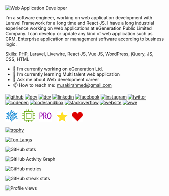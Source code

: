 ![Web Application Developer](https://mdsakir.com/web-storage/sakir-github-bg.png)

I'm a software engineer, working on web application development with Laravel Framework for a long time and React JS. I have a long industrial experience working on web applications at eGeneration Public Limited Company. I can develop or update any kind of web application such as CRM, Enterprise application or management software according to business logic. 

Skills: PHP, Laravel, Livewire, React JS, Vue JS, WordPress, jQuery, JS, CSS, HTML

- 🔭 I’m currently working on eGeneration Ltd. 
- 🌱 I’m currently learning Multi talent web application 
- 💬 Ask me about Web development career 
- 📫 How to reach me: m.sakirahmed@gmail.com 


[<img src='https://cdn.jsdelivr.net/npm/simple-icons@3.0.1/icons/github.svg' alt='github' height='40'>](https://github.com/sakir-developer)  [<img src='https://cdn.jsdelivr.net/npm/simple-icons@3.0.1/icons/dev-dot-to.svg' alt='dev' height='40'>](https://dev.to/mdsakirahmed)  [<img src='https://cdn.jsdelivr.net/npm/simple-icons@3.0.1/icons/hashnode.svg' alt='dev' height='40'>](https://sakir.hashnode.dev/)  [<img src='https://cdn.jsdelivr.net/npm/simple-icons@3.0.1/icons/linkedin.svg' alt='linkedin' height='40'>](https://www.linkedin.com/in/https://www.linkedin.com/in/mdsakir//)  [<img src='https://cdn.jsdelivr.net/npm/simple-icons@3.0.1/icons/facebook.svg' alt='facebook' height='40'>](https://www.facebook.com/sakir.developer)  [<img src='https://cdn.jsdelivr.net/npm/simple-icons@3.0.1/icons/instagram.svg' alt='instagram' height='40'>](https://www.instagram.com/sakir.developer/)  [<img src='https://cdn.jsdelivr.net/npm/simple-icons@3.0.1/icons/twitter.svg' alt='twitter' height='40'>](https://twitter.com/sakir_developer)  [<img src='https://cdn.jsdelivr.net/npm/simple-icons@3.0.1/icons/codepen.svg' alt='codepen' height='40'>](https://codepen.io/mdsakir)  [<img src='https://cdn.jsdelivr.net/npm/simple-icons@3.0.1/icons/codesandbox.svg' alt='codesandbox' height='40'>](https://codesandbox.io/u/sakir.developer)  [<img src='https://cdn.jsdelivr.net/npm/simple-icons@3.0.1/icons/stackoverflow.svg' alt='stackoverflow' height='40'>](https://stackoverflow.com/users/13086797)  [<img src='https://cdn.jsdelivr.net/npm/simple-icons@3.0.1/icons/icloud.svg' alt='website' height='40'>](www.mdsakir.com)  [<img src='https://cdn.jsdelivr.net/npm/simple-icons@3.0.1/icons/wwe.svg' alt='wwe' height='40'>](http://mdsakir.com/)  

<a href='https://archiveprogram.github.com/'><img src='https://raw.githubusercontent.com/acervenky/animated-github-badges/master/assets/acbadge.gif' width='40' height='40'></a> <a href='https://docs.github.com/en/developers'><img src='https://raw.githubusercontent.com/acervenky/animated-github-badges/master/assets/devbadge.gif' width='40' height='40'></a> <a href='https://github.com/pricing'><img src='https://raw.githubusercontent.com/acervenky/animated-github-badges/master/assets/pro.gif' width='40' height='40'></a> <a href='https://stars.github.com/'><img src='https://raw.githubusercontent.com/acervenky/animated-github-badges/master/assets/starbadge.gif' width='35' height='35'></a> <a href='https://docs.github.com/en/github/supporting-the-open-source-community-with-github-sponsors'><img src='https://raw.githubusercontent.com/acervenky/animated-github-badges/master/assets/sponsorbadge.gif' width='35' height='35'></a> 

[![trophy](https://github-profile-trophy.vercel.app/?username=sakir-developer)](https://github.com/ryo-ma/github-profile-trophy)

[![Top Langs](https://github-readme-stats.vercel.app/api/top-langs/?username=sakir-developer)](https://github.com/anuraghazra/github-readme-stats)

![GitHub stats](https://github-readme-stats.vercel.app/api?username=sakir-developer&show_icons=true&count_private=true)  

![GitHub Activity Graph](https://activity-graph.herokuapp.com/graph?username=sakir-developer)  

![GitHub metrics](https://metrics.lecoq.io/sakir-developer)  

![GitHub streak stats](https://github-readme-streak-stats.herokuapp.com/?user=sakir-developer)  

![Profile views](https://gpvc.arturio.dev/sakir-developer)  

<!--
**dt-sakir/dt-sakir** is a ✨ _special_ ✨ repository because its `README.md` (this file) appears on your GitHub profile.

Here are some ideas to get you started:

- 🔭 I’m currently working on ...
- 🌱 I’m currently learning ...
- 👯 I’m looking to collaborate on ...
- 🤔 I’m looking for help with ...
- 💬 Ask me about ...
- 📫 How to reach me: ...
- 😄 Pronouns: ...
- ⚡ Fun fact: ...
-->
